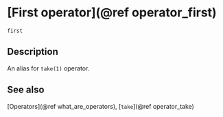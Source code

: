 # [First operator](@ref operator_first)

```@docs
first
```

## Description

An alias for `take(1)` operator.

## See also

[Operators](@ref what_are_operators), [`take`](@ref operator_take)
